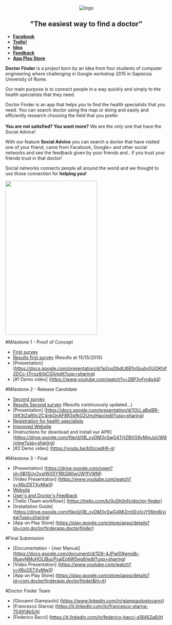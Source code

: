 
<p align="center">
<img src="http://i.imgur.com/yA4qahd.png" href"http://doctorfinderapp.com" alt="logo" height="auto" width="auto">
 <b> <h2 align="center"> "The easiest way to find a doctor" </h2></b>
</p>


- **[Facebook](https://www.facebook.com/dcfind/)**
- **[Trello! ](https://trello.com/b/0uSh0ofs)**
- **[Idea](https://drive.google.com/file/d/0BzzTdF5hw0YRbmhoUkJfalRNRnM/view?usp=sharing)**
- **[Feedback](http://goo.gl/forms/Tbt5klLhCW=)**
- **[App Play Store]()**


**Doctor Finder** is a project born by an idea from four students of computer engineering where challenging in Google workshop 2015 in Sapienza University of Rome.  

Our main purpose is to connect people in a way quickly and simply to the health specialists that they need.

Doctor Finder is an app that helps you to find the health specialists that you need.
You can search doctor using the map or doing and easily and efficiently research choosing the field that you prefer.
<br> <br>
**You are not satisfied? You want more?** We are the only one that have the Social Advice!

With our feature **Social Advice** you can search a doctor that have visited one of your friend, came from Facebook, Google+ and other social networks and see the feedback given by your friends and.. if you trust your friends trust in that doctor!

Social networks connects people all around the world and we thought to use those connection for **helping you!**

<img src="http://i.imgur.com/u0FMmUV.png" height="480" width="285"/>

#Milestone 1 - Proof of Concept

* [First survey](http://www.survio.com/survey/d/F7N6K8Y2D5X5W9Q9N)
* [Results first survey](https://www.mediafire.com/convkey/a2e8/04qe2mddku2sdul6g.jpg) (Results at 15/15/2015)
* [Presentation] (https://docs.google.com/presentation/d/1e2ooDbdLt6EfoGjudyGUOKhif2DCc-I7rrsz6rbCGII/edit?usp=sharing) 
* [#1 Demo video] (https://www.youtube.com/watch?v=2BP3yFm4s44)

#Milestone 2 - Release Candidate

* [Second survey](http://goo.gl/forms/SM149jvxNC)
* [Results Second survey](https://docs.google.com/forms/d/1tBpFF8EJFsCzFIZ7Ic06JE3pYEB8dFVHJU0tlvyriDE/viewanalytics?usp=form_confirm) (Results continuously updated...)
* [Presentation] (https://docs.google.com/presentation/d/1OU_aBsjBR-tXK3tZaR0cZC4nkGnAF8R3gfkG2UmzHao/edit?usp=sharing)
* [Registration for health specialists](https://docs.google.com/forms/d/181fRG5ppgIeGdW6VjJZtXz3joc3ldIfCunl58GPcxi8/edit?usp=sharing)
* [Improved Website](http://www.doctorfinderapp.com/)
* [Instructions for download and install our APK] (https://drive.google.com/file/d/0B_cyDM3ySwG4THZBVG9vMmJoUW8/view?usp=sharing)
* [#2 Demo video] (https://youtu.be/b0zcedHIl-g)

#Milestone 3 - Final

* [Presentation] (https://drive.google.com/open?id=0B1SUy2ysIW0SY1RtQWIwUW1fVWM)
* [Video Presentation] (https://www.youtube.com/watch?v=X6cD5TXvMw0)
* [Website](http://www.doctorfinderapp.com/)
* [User's and Doctor's Feedback](https://docs.google.com/forms/d/1tBpFF8EJFsCzFIZ7Ic06JE3pYEB8dFVHJU0tlvyriDE/viewanalytics?usp=form_confirm)
* [Trello (Team workflow)] (https://trello.com/b/0uSh0ofs/doctor-finder)
* [Installation Guide] (https://drive.google.com/file/d/0B_cyDM3ySwG4MlZmSEg1cjY5Nm8/view?usp=sharing)
* [App on Play Store] (https://play.google.com/store/apps/details?id=com.doctorfinderapp.doctorfinder)


#Final Submission

* [Documentation - User Manual] (https://docs.google.com/document/d/1D9-4JPwl09wmdb-9IueyNMuHOLlBucPxajEotlW5eg8/edit?usp=sharing) 
* [Video Presentation] (https://www.youtube.com/watch?v=X6cD5TXvMw0)
* [App on Play Store] (https://play.google.com/store/apps/details?id=com.doctorfinderapp.doctorfinder&hl=it) 


#Doctor Finder Team

* [Giovanni Giampaolo] (https://www.linkedin.com/in/giampaologiovanni) 
* [Francesco Starna] (https://it.linkedin.com/in/francesco-starna-754914b5/it)
* [Federico Bacci] (https://it.linkedin.com/in/federico-bacci-a18462a8/it)
